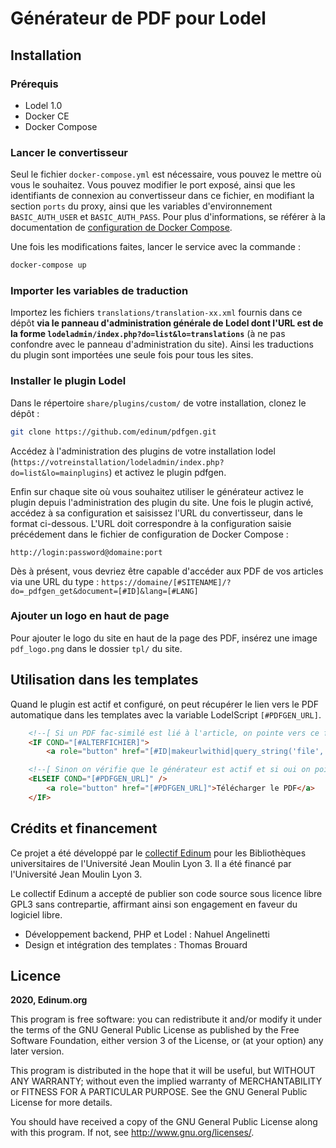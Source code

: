 # Générateur de PDF pour Lodel

## Installation

### Prérequis

 * Lodel 1.0
 * Docker CE
 * Docker Compose

### Lancer le convertisseur

Seul le fichier `docker-compose.yml` est nécessaire, vous pouvez le mettre où vous le souhaitez.
Vous pouvez modifier le port exposé, ainsi que les identifiants de connexion au convertisseur dans ce fichier, en modifiant la section `ports` du proxy, ainsi que les variables d'environnement `BASIC_AUTH_USER` et `BASIC_AUTH_PASS`.
Pour plus d'informations, se référer à la documentation de [configuration de Docker Compose](https://docs.docker.com/compose/compose-file/).

Une fois les modifications faites, lancer le service avec la commande :

```bash
docker-compose up
```

### Importer les variables de traduction

Importez les fichiers `translations/translation-xx.xml` fournis dans ce dépôt **via le panneau d'administration générale de Lodel dont l'URL est de la forme `lodeladmin/index.php?do=list&lo=translations`** (à ne pas confondre avec le panneau d'administration du site). Ainsi les traductions du plugin sont importées une seule fois pour tous les sites.

### Installer le plugin Lodel

Dans le répertoire `share/plugins/custom/` de votre installation, clonez le dépôt :

```bash
git clone https://github.com/edinum/pdfgen.git
```

Accédez à l'administration des plugins de votre installation lodel (`https://votreinstallation/lodeladmin/index.php?do=list&lo=mainplugins`) et activez le plugin pdfgen.

Enfin sur chaque site où vous souhaitez utiliser le générateur activez le plugin depuis l'administration des plugin du site. Une fois le plugin activé, accédez à sa configuration et saisissez l'URL du convertisseur, dans le format ci-dessous. L'URL doit correspondre à la configuration saisie précédement dans le fichier de configuration de Docker Compose :

```
http://login:password@domaine:port
```

Dès à présent, vous devriez être capable d'accéder aux PDF de vos articles via une URL du type :
`https://domaine/[#SITENAME]/?do=_pdfgen_get&document=[#ID]&lang=[#LANG]`

### Ajouter un logo en haut de page

Pour ajouter le logo du site en haut de la page des PDF, insérez une image `pdf_logo.png` dans le dossier `tpl/` du site.

## Utilisation dans les templates

Quand le plugin est actif et configuré, on peut récupérer le lien vers le PDF automatique dans les templates avec la variable LodelScript `[#PDFGEN_URL]`.

```html
	<!--[ Si un PDF fac-similé est lié à l'article, on pointe vers ce fichier ]-->
	<IF COND="[#ALTERFICHIER]">
		<a role="button" href="[#ID|makeurlwithid|query_string('file', '1')]">Télécharger le PDF</a>

	<!--[ Sinon on vérifie que le générateur est actif et si oui on pointe vers le PDF automatique ]-->
	<ELSEIF COND="[#PDFGEN_URL]" />
		<a role="button" href="[#PDFGEN_URL]">Télécharger le PDF</a>
	</IF>
```

## Crédits et financement

Ce projet a été développé par le [collectif Edinum](https://edinum.org) pour les Bibliothèques universitaires de l'Université Jean Moulin Lyon 3. Il a été financé par l'Université Jean Moulin Lyon 3. 

Le collectif Edinum a accepté de publier son code source sous licence libre GPL3 sans contrepartie, affirmant ainsi son engagement en faveur du logiciel libre.

* Développement backend, PHP et Lodel : Nahuel Angelinetti
* Design et intégration des templates : Thomas Brouard

## Licence

**2020, Edinum.org**

This program is free software: you can redistribute it and/or modify it under the terms of the GNU General Public License as published by the Free Software Foundation, either version 3 of the License, or (at your option) any later version.

This program is distributed in the hope that it will be useful, but WITHOUT ANY WARRANTY; without even the implied warranty of MERCHANTABILITY or FITNESS FOR A PARTICULAR PURPOSE. See the GNU General Public License for more details.

You should have received a copy of the GNU General Public License along with this program. If not, see http://www.gnu.org/licenses/.